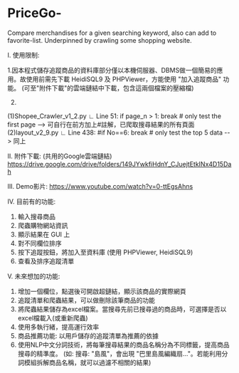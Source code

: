 # PriceGo-
Compare merchandises for a given searching keyword, also can add to favorite-list. Underpinned by crawling some shopping website.

I. 使用限制:

  1.因本程式儲存追蹤商品的資料庫部分僅以本機伺服器、DBMS做一個簡易的應用。故使用前需先下載 HeidiSQL9 及 PHPViewer，方能使用 "加入追蹤商品" 功能。
    (可至"附件下載"的雲端鏈結中下載，包含這兩個檔案的壓縮檔)

  2.
  (1)Shopee_Crawler_v1_2.py 
    ∟ Line 51: if page_n > 1: break    # only test the first page
    --> 可自行在前方加上#註解，已爬取搜尋結果的所有頁面
  (2)layout_v2_9.py
    ∟ Line 438: #if No==6: break  # only test the top 5 data
    --> 同上

II. 附件下載: (共用的Google雲端鏈結)
https://drive.google.com/drive/folders/149JYwkfiHdnY_CJuejtEtkINx4D15Dah

III. Demo影片:
https://www.youtube.com/watch?v=0-ttEgsAhns

IV. 目前有的功能:
1. 輸入搜尋商品
2. 爬蟲購物網站資訊
3. 顯示結果在 GUI 上
4. 對不同欄位排序
5. 按下追蹤按鈕，將加入至資料庫
(使用 PHPViewer, HeidiSQL9)
6. 查看及排序追蹤清單

V. 未來想加的功能: 
1. 增加一個欄位，點選後可開啟超鏈結，顯示該商品的實際網頁
2. 追蹤清單和爬蟲結果，可以做刪除該筆商品的功能
3. 將爬蟲結果儲存為excel檔案。當搜尋先前已搜尋過的商品時，可選擇是否以excel檔載入(或重新爬蟲)
4. 使用多執行緒，提高運行效率
5. 商品推薦功能: 以用戶儲存的追蹤清單為推薦的依據
6. 使用NLP中文分詞技術，將每筆搜尋結果的商品名稱分為不同標籤，提高商品搜尋的精準度。
(如: 搜尋: "島風"，會出現 "巴里島風編織扇..."。若能利用分詞模組拆解商品名稱，就可以過濾不相關的結果)
